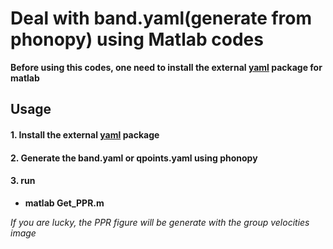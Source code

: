 #  Deal with band.yaml(generate from phonopy) using Matlab codes

**Before using this codes, one need to install the external [yaml](https://code.google.com/archive/p/yamlmatlab/downloads) package for matlab**

## Usage

#### 1. Install the external [yaml](https://code.google.com/archive/p/yamlmatlab/downloads) package

#### 2. Generate the band.yaml or qpoints.yaml using phonopy

#### 3. **run**

- **matlab Get_PPR.m**

*If you are lucky, the PPR figure will be generate with the group velocities image*